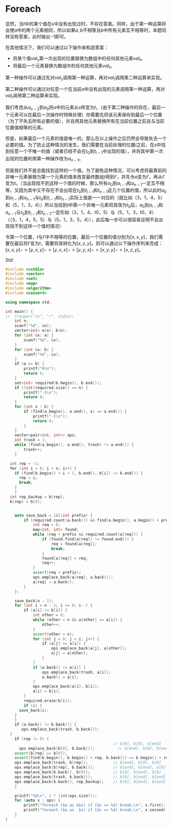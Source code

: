 # Foreach

显然，当$t$中的某个值在$s$中没有出现过时，不存在答案。同样，由于第一种运算将会使$a$中的两个元素相同，所以如果$a,b$不相等且$b$中所有元素互不相等时，本题同样没有答案，此时输出$-1$即可。

在其他情况下，我们可以通过以下操作来构造答案：

- 将某个值$val_s$第一次出现的位置替换为数组中的任何其他元素$val_t$。
- 将最后一个元素替换为数组中的任何其他元素$val_t$。

第一种操作可以通过先对$val_s$调用第一种运算，再对$val_t$调用第二种运算来实现。

第二种操作可以通过对任意一个在当前$a$中没有出现的元素调用第一种运算，再对$val_t$调用第二种运算来实现。

我们考虑从$a_{n-2}$到$a_0$将$a$中的元素从$s$转变为$t$。（由于第二种操作的存在，最后一个元素可以在最后一次操作时特殊处理）你需要先将该元素保存到最后一个位置（为了不失去所有必要的值），并且用其他元素替换所有在当前位置之前且与当前位置值相等的元素。

但是，如果最后一个元素的值是唯一的，那么在以上操作之后仍然会导致失去一个必要的值。为了防止这种情况的发生，我们需要在当前处理的位置$i$之前，在$s$中找到任意一个不唯一的值（或者已经不会在$t_0$到$t_{i-1}$中出现的值），并将其中第一次出现的位置利用第一种操作改为$a_{n-1}$。

但是我们并不是总能找到这样的一个值。为了避免这种情况，可以考虑将最靠前的非唯一元素替换为第一个元素的值来改变最终数组$t$得到$t'$，并先令$a$变为$t'$，再从$t'$变为$t$。（当出现找不到这样一个值的时候，那么所有$a_0$到$a_{i-1}$和$a_{n-1}$一定互不相等，又因为其中又不存在不会出现在$t_0$到$t_{i-1}$和$t_{n-1}$这几个位置的值，所以此时$a_0$到$a_{i-1}$和$a_{n-1}$与$t_0$到$t_{i-1}$和$t_{n-1}$实际上值是一一对应的（就比如（3，1，4，5）和（5，1，3，4））所以当找到$t$中第一个非唯一元素将其改为$t_0$后，$a_0$到$a_{i-1}$和$a_{n-1}$与$t_0$到$t_{i-1}$和$t_{n-1}$一定形如（3，1，4，t0，5）与（5，1，3，t0，4）（（3，1，4，5，5）与（5，1，3，5，4）），此后每一步可以很容易证明不会出现找不到这样一个值的情况）

令第一个位置，$t$与$t'$中不相等的位置，最后一个位置的值分别为$[x,x,y]$，我们需要在最后将$t'$变为$t$，需要将其转化为$[x,z,y]$。则可以通过以下操作序列来完成：$[x,x,y] ->[y,x,y]->[y,x,x]->[y,y,x]->[x,y,y]->[x,z,y]$。



$Std:$

```c++
#include <cstdio>
#include <vector>
#include <set>
#include <map>
#include <algorithm>
#include <cassert>

using namespace std;

int main() {
//  freopen("in", "r", stdin);
	int n;
	scanf("%d", &n);
	vector<int> a(n), b(n);
	for (int &x: a) {
		scanf("%d", &x);
	}
	for (int &x: b) {
		scanf("%d", &x);
	}
	if (a == b) {
		printf("0\n");
		return 0;
	}
	set<int> required(b.begin(), b.end());
	if ((int)required.size() == n) {
		printf("-1\n");
		return 0;
	}
	for (int x : b) {
		if (find(a.begin(), a.end(), x) == a.end()) {
			printf("-1\n");
			return 0;
		}
	}
	vector<pair<int, int>> ops;
	int trash = 1;
	while (find(a.begin(), a.end(), trash) != a.end()) {
		trash++;
	}

  int rep = -1;
  for (int i = 0; i < n; i++) {
    if (find(b.begin() + i + 1, b.end(), b[i]) != b.end()) {
      rep = i;
      break;
    }
	}
  int rep_backup = b[rep];
  b[rep] = b[0];


	auto save_back = [&](int prefix) {
		if (required.count(a.back()) && find(a.begin(), a.begin() + prefix, a.back()) == a.begin() + prefix) {
			int req = 0;
			map<int, int> found;
			while (req < prefix && required.count(a[req])) {
				if (found.find(a[req]) != found.end()) {
					req = found[a[req]];
					break;
				}
				found[a[req]] = req;
				req++;
			}
			assert(req < prefix);
			ops.emplace_back(a[req], a.back());
			a[req] = a.back();
		}
	};

	save_back(n - 1);
	for (int i = n - 2; i >= 0; i--) {
		if (a[i] != b[i]) {
			int other = 0;
			while (other < n && a[other] == a[i]) {
				other++;
			}
			assert(other < n);
			for (int j = 0; j < i; j++) {
				if (a[j] == a[i]) {
					ops.emplace_back(a[j], a[other]);
					a[j] = a[other];
				}
			}
			if (a.back() != a[i]) {
				ops.emplace_back(trash, a[i]);
				a.back() = a[i];
			}
			ops.emplace_back(a[i], b[i]);
			a[i] = b[i];
		}
		required.erase(b[i]);
		if (i) {
      save_back(i);
    }
	}
	if (a.back() != b.back()) {
	   ops.emplace_back(trash, b.back());
  }
	if (rep != 0) {
                                               // b[0], b[0], b[end]
	  ops.emplace_back(b[0], b.back());          // b[end], b[0], b[end]
    assert(b[rep] == b[0]);
    assert(find(b.begin(), b.begin() + rep, b.back()) == b.begin() + rep);
    ops.emplace_back(trash, b[rep]);           // b[end], b[0], b[0]
    ops.emplace_back(b[rep], b.back());        // b[end], b[end], b[0]
    ops.emplace_back(b.back(), b[0]);          // b[0], b[end], b[0]
    ops.emplace_back(trash, b.back());         // b[0], b[end], b[end]
    ops.emplace_back(b.back(), rep_backup);    // b[0], b[end], b[end]
	}

	printf("%d\n", 2 * (int)ops.size());
	for (auto x : ops) {
		printf("foreach ($a as &$x) if ($x == %d) break;\n", x.first);
		printf("foreach ($a as  $x) if ($x == %d) break;\n", x.second);
	}
}
```

